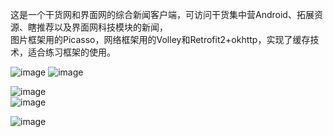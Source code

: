 这是一个干货网和界面网的综合新闻客户端，可访问干货集中营Android、拓展资源、瞎推荐以及界面网科技模块的新闻，   
图片框架用的Picasso，网络框架用的Volley和Retrofit2+okhttp，实现了缓存技术，适合练习框架的使用。 
   
    
![image](https://github.com/tusalin/DroidNews/raw/master/screenshots/news2.png)
         ![image](https://github.com/tusalin/DroidNews/raw/master/screenshots/news1.png)     
      
![image](https://github.com/tusalin/DroidNews/raw/master/screenshots/news3.png)     
         ![image](https://github.com/tusalin/DroidNews/raw/master/screenshots/news4.png)
      
![image](https://github.com/tusalin/DroidNews/raw/master/screenshots/news5.png)
  
